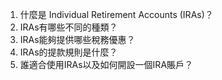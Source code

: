 

1. 什麼是 Individual Retirement Accounts (IRAs)？ 
2. IRAs有哪些不同的種類？ 
3. IRAs能夠提供哪些稅務優惠？ 
4. IRAs的提款規則是什麼？ 
5. 誰適合使用IRAs以及如何開設一個IRA賬戶？